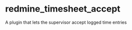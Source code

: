 redmine_timesheet_accept
========================

A plugin that lets the supervisor accept logged time entries
